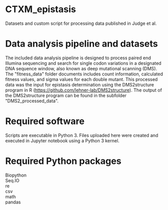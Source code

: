 # CTXM_epistasis
Datasets and custom script for processing data published in Judge et al. 

# Data analysis pipeline and datasets
The included data analysis pipeline is designed to process paired end Illumina sequencing and search for single codon variations in a designated DNA sequence window, also known as deep mutational scanning (DMS).
The "fitness_data" folder documents includes count information, calculated fitness values, and sigma values for each double mutant. This processed data was the input for epistasis determination using the DMS2structure program in R (https://github.com/lehner-lab/DMS2structure). The output of the DMS2structure program can be found in the subfolder "DMS2_processed_data".

# Required software
Scripts are executable in Python 3. Files uploaded here were created and executed in Jupyter notebook using a Python 3 kernel.

# Required Python packages
Biopython  
Seq.IO  
re  
csv  
math  
pandas  
